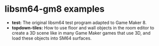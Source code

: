 # libsm64-gm8 examples

* **test:** The original libsm64 test program adapted to Game Maker 8.
* **topdown-tiles:** How to use floor and wall objects in the room editor to create a 3D scene like in many Game Maker games that use 3D, and load these objects into SM64 surfaces.
